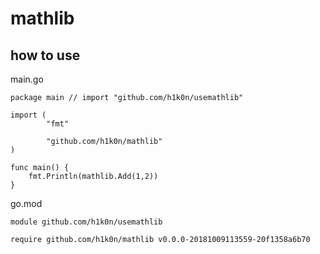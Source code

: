 # mathlib

## how to use
main.go
```
package main // import "github.com/h1k0n/usemathlib"

import (
        "fmt"

        "github.com/h1k0n/mathlib"
)

func main() {
    fmt.Println(mathlib.Add(1,2))
}
```

go.mod
```
module github.com/h1k0n/usemathlib

require github.com/h1k0n/mathlib v0.0.0-20181009113559-20f1358a6b70
```